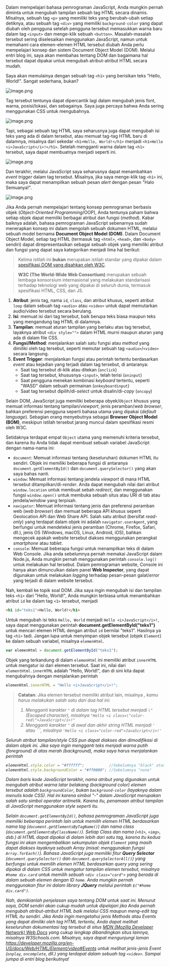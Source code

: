 Dalam mempelajari bahasa pemrograman JavaScript, Anda mungkin pernah diminta untuk mengubah tampilan sebuah tag HTML secara dinamis. Misalnya, sebuah tag `<p>` yang memiliki teks yang berubah-ubah setiap detiknya, atau sebuah tag `<div>` yang memiliki `background-color` yang dapat diubah oleh pengguna setelah pengguna tersebut memasukkan warna baru dalam tag `<input>` dan menge-klik sebuah `<button>`. Masalah-masalah tersebut sering diselesaikan menggunakan JavaScript, namun untuk memahami cara elemen-elemen HTML tersebut diubah Anda perlu mempelajari konsep dan sistem Document Object Model (DOM). Melalui entri blog ini, saya akan membahas tentang DOM dan bagaimana hal tersebut dapat dipakai untuk mengubah atribut-atribut HTML secara mudah.

Saya akan memulainya dengan sebuah tag `<h1>` yang berisikan teks "Hello, World!". Sangat sederhana, bukan?

![image.png](https://storage.googleapis.com/kotakode-prod-public/images/76c51829-4ff1-4ffe-9932-22ef029a229b-image.png)

Tag tersebut tentunya dapat dipercantik lagi dalam mengubah jenis font, warna, posisi/lokasi, dan sebagainya. Saya juga percaya bahwa Anda sering menggunakan CSS untuk mengubahnya.

![image.png](https://storage.googleapis.com/kotakode-prod-public/images/bed18d11-7a8f-4790-9f82-9b776827e204-image.png)

Tapi, sebagai sebuah tag HTML saya seharusnya juga dapat mengubah isi teks yang ada di dalam tersebut, atau memuat tag-tag HTML baru di dalamnya, misalnya dari sekedar `<h1>Hello, World!</h1>` menjadi `<h1>Hello <i>JavaScript</i>!</h1>`. Setelah mengganti warna dalam tag `<h1>` tersebut, saya dapat membuatnya menjadi seperti ini.

![image.png](https://storage.googleapis.com/kotakode-prod-public/images/af64e206-3228-444b-aa61-c5db2a240254-image.png)

Dan terakhir, melalui JavaScript saya seharusnya dapat menambahkan *event trigger* dalam tag tersebut. Misalnya, jika saya menge-klik tag `<h1>` ini, maka saya dapat menampilkan sebuah pesan *alert* dengan pesan "Halo Semuanya!".

![image.png](https://storage.googleapis.com/kotakode-prod-public/images/5025f898-bc5e-4f08-bc43-ea87832f3165-image.png)

Jika Anda pernah mempelajari tentang konsep pemrograman berbasis objek (*Object-Oriented Programming*/OOP), Anda tentunya paham bahwa setiap objek dapat memiliki berbagai atribut dan fungsi (*method*). Kabar baiknya adalah, bahasa pemrograman JavaScript sebenarnya sudah menerapkan konsep ini dalam mengolah sebuah dokumen HTML, melalui sebuah model bernama **Document Object Model (DOM)**. Dalam Document Object Model, setiap tag HTML (termasuk tag `<html>`, `<head>`, dan `<body>` sendiri) dapat direpresentasikan sebagai sebuah objek yang memiliki atribut dan fungsi yang dapat saya kategorikan menjadi lima hal berikut:

> Kelima istilah ini **bukan** merupakan istilah standar yang dipakai dalam [spesifikasi DOM yang disahkan oleh W3C](https://www.w3.org/TR/2004/REC-DOM-Level-3-Core-20040407/).


> **W3C (The World-Wide Web Consortium)** merupakan sebuah lembaga konsorsium internasional yang melakukan standarisasi terhadap teknologi web yang dipakai di seluruh dunia, termasuk spesifikasi HTML, CSS, dan JS.

1. **Atribut**: jenis tag, nama `id`, `class`, dan atribut khusus, seperti atribut `loop` dalam sebuah tag `<audio>` atau `<video>` untuk dapat memutarkan audio/video tersebut secara berulang.
2. **Isi**: memuat isi dari tag tersebut, baik berupa teks biasa maupun teks yang mengandung tag HTML di dalamnya.
3. **Tampilan**: memuat aturan tampilan yang berlaku atas tag tersebut, layaknya atribut `<div style="">` dalam HTML murni maupun aturan yang ada di dalam file CSS.
4. **Fungsi/Method**: menjalankan salah satu fungsi atau *method* yang dimiliki oleh tag tersebut, seperti memutar sebuah tag `<audio>`/`<video>` secara langsung.
5. **Event Trigger**: menjalankan fungsi atau perintah tertentu berdasarkan *event* atau kejadian yang terjadi dalam tag tersebut, di antaranya:
   + Saat tag tersebut di-klik atau ditekan (`onclick`)
   + Saat tag tersebut, khususnya `<input>`, telah terisi (`oninput`)
   + Saat pengguna menekan kombinasi *keyboard* tertentu, seperti "WASD" dalam sebuah permainan (`onkeyboardinput`)
   + Saat tag tersebut dipilih/di-*select* untuk disalin/di-*copy* (`oncopy`)

Selain DOM, JavaScript juga memiliki beberapa obyek/`Object` khusus yang memuat informasi tentang tampilan/*viewport*, jenis peramban/*web browser*, bahkan preferensi pengguna seperti bahasa utama yang dipakai (*default language*). Sebagian orang menyebutnya sebagai **Browser Object Model (BOM)**, meskipun istilah tersebut jarang muncul dalam spesifikasi resmi oleh W3C.

Setidaknya terdapat empat `Object` utama yang memenuhi kriteria tersebut, dan karena itu Anda tidak dapat membuat sebuah variabel JavaScript dengan nama-nama ini:

+ `document`: Memuat informasi tentang (keseluruhan) dokumen HTML itu sendiri. Objek ini memiliki beberapa fungsi di antaranya `document.getElementById()` dan `document.querySelector()` yang akan saya bahas nanti.
+ `window`: Memuat informasi tentang jendela *viewport* di mana HTML tersebut ditampilkan/di-*render*. Anda dapat mengubah nilai dari atribut `window.location` untuk membuat sebah *redirect*, dan menggunakan fungsi `window.open()` untuk membuka sebuah situs atau URI di tab atau jendela/*window* yang terpisah.
+ `navigator`: Memuat informasi tentang jenis dan preferensi peramban web (*web browser*) dan memuat beberapa API khusus seperti Geolocation API dan Web Share API. Salah satu atribut (bersifat *read-only*) yang terdapat dalam objek ini adalah `navigator.userAgent`, yang berfungsi untuk mendeteksi jenis peramban (Chrome, Firefox, Safari, dll.), jenis OS (Windows, macOS, Linux, Android, iOS), bahkan mengecek apakah website tersebut diakses menggunakan perangkat *smartphone* atau *tablet*.
+ `console`: Memuat beberapa fungsi untuk menampilkan teks di dalam Web Console. Jika anda sebelumnya pernah memakai JavaScript dalam Node.js, Anda mungkin pernah menggunakan perintah `console.log()` untuk melakukan hal tersebut. Dalam pemrograman website, Console ini hanya akan dimunculkan dalam panel **Web Inspector**, yang dapat digunakan untuk melakukan *logging* terhadap pesan-pesan galat/*error* yang terjadi di dalam website tersebut.

Nah, kembali ke topik soal DOM. Jika saya ingin mengubah isi dan tampilan teks `<h1>` dari "Hello, World!", Anda mungkin terbiasa untuk menambahkan atribut `id` ke dalam tag `<1>` tersebut, menjadi

```html
<h1 id="teks1">Hello, World!</h1>
```

Untuk mengubah isi teks `Hello, World` menjadi `Hello <i>JavaScript</i>!`, saya dapat menggunakan perintah **document.getElementById("teks1")** untuk mencari elemen HTML dengan atribut `id` bernilai "teks1". Hasilnya ya tag `<h1>` tadi. Jangan lupa untuk menyimpan objek tersebut (objek `Element`) ke dalam sebuah variabel, misalnya `elemenHtml`.

```js
var elemenHtml = document.getElementById("teks1");
```

Objek yang terkandung di dalam `elemenHtml` ini memiliki atribut `innerHTML` untuk mengatur isi dari elemen tersebut. Saat ini, nilai dari `elementHtml.innerHTML` adalah "Hello, World!", dan di sini kita dapat mengubahnya dengan menjalankan perintah

```js
elemenHtml.innerHTML = "Hello <i>JavaScript</i>!";
```

> **Catatan**: Jika elemen tersebut memiliki atribut lain, misalnya <i class="color-red">, kamu harus melakukan salah satu dari dua hal ini:
>
> 1. Mengganti karakter `"` di dalam tag HTML tersebut menjadi `\"` (Escaped character), misalnya `"Hello <i class=\"color-red\">JavaScript</i>!"`
> 2. Mengganti karakter `"` di awal dan akhir string HTML menjadi `'` atau ```, misalnya `'Hello <i class="color-red">JavaScript</i>!'`

Seluruh atribut tampilan/*style* CSS pun dapat diakses dan dimodifikasi di dalam objek ini. Jika saya ingin mengganti teks menjadi warna putih (foreground) di atas merah (background), maka saya harus menjalankan perintah

```js
elemenHtml.style.color = "#ffffff";           //Sebelumnya "black" atau "#000000" atau "inherit"
elemenHtml.style.backgroundColor = "#ff0000"; //Sebelumnya "none"
```

Dalam baris kode JavaScript terakhir, nama atribut yang digunakan untuk mengubah atribut warna latar belakang (*background color*) elemen tersebut adalah `backgroundColor`, bukan `background-color` (layaknya dalam menulis kode CSS). Hal ini karena simbol "-" dalam JavaScript merupakan salah satu simbol operator aritmetik. Karena itu, penamaan atribut tampilan di JavaScript menggunakan *style* seperti itu.

Selain `document.getElementById()`, bahasa pemrograman JavaScript juga memiliki beberapa perintah lain untuk memilih elemen HTML berdasarkan nama tag (`document.getElementsByTagName()`) dan nama class (`document.getElementsByClassName()`). Setiap Class dan nama (`<h1>`, `<img>`, dsb.) di HTML dapat dipakai di dalam lebih dari satu tag, karena itu kedua fungsi ini akan mengembalikan sekumpulan objek `Element` yang masih dapat diakses layaknya sebuah Array (misal: menggunakan fungsi `Array.forEach()`). Bahasa JavaScript juga memiliki fitur **Query Selector** (`document.querySelector()` dan `document.querySelectorAll()`) yang berfungsi untuk memilih elemen HTML berdasarkan *query* yang sering dipakai di dalam CSS untuk mengatur tampilan elemen tersebut, misalnya `#home div.card` untuk memilih sebuah `<div class="card">` yang berada di dalam sebuah elemen dengan ID `home`. Anda mungkin pernah menggunakan fitur ini dalam library **JQuery** melalui perintah `$("#home div.card")`.

Nah, demikianlah penjelasan saya tentang DOM untuk saat ini. Menurut saya, DOM sendiri akan cukup mudah untuk dipelajari jika Anda pernah mengubah atribut-atribut HTML baik melalui CSS maupun meng-edit tag HTML itu sendiri. Jika Anda ingin mengetahui jenis Methods atau Events yang dapat dimiliki oleh tag HTML tertentu, Anda dapat melihat keseluruhan dokumentasi tag tersebut di situs [MDN (Mozilla Developer Network) Web Docs](https://mdn.mozilla.org) yang cukup lengkap dibandingkan situs lainnya, misalnya W3Schools.com. Misalnya, saya dapat mengunjungi laman https://developer.mozilla.org/en-US/docs/Web/HTML/Element/video#Events untuk melihat jenis-jenis Event (`onplay`, `oncomplete`, dll.) yang terdapat dalam sebuah tag `<video>`. Sampai jumpa di entri blog berikutnya!
